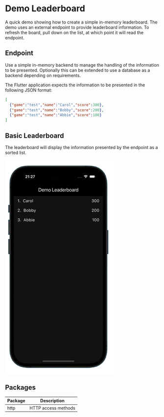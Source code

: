 # Demo Leaderboard 

A quick demo showing how to create a simple in-memory leaderboard.
The demo uses an external endpoint to provide leaderboard information.
To refresh the board, pull down on the list, at which point it will read the endpoint.

## Endpoint

Use a simple in-memory backend to manage the handling of the information to be presented.
Optionally this can be extended to use a database as a backend depending on requirements.

The Flutter application expects the information to be presented in the following JSON format:

```json
[
  {"game":"test","name":"Carol","score":300},
  {"game":"test","name":"Bobby","score":200},
  {"game":"test","name":"Abbie","score":100}
]
```

## Basic Leaderboard

The leaderboard will display the information presented by the endpoint as a sorted list.

![leaderboard_main](https://github.com/rosera/demo_leaderboard/blob/main/screenshots/leaderboard-screenshot.png "Mobile App")

## Packages

| Package                  | Description               |
|--------------------------|---------------------------|
| http                     | HTTP access methods       |